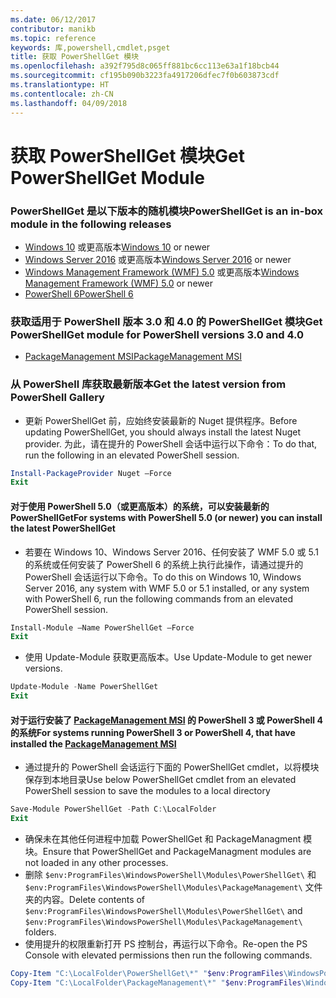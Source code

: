 ```yaml
---
ms.date: 06/12/2017
contributor: manikb
ms.topic: reference
keywords: 库,powershell,cmdlet,psget
title: 获取 PowerShellGet 模块
ms.openlocfilehash: a392f795d8c065ff881bc6cc113e63a1f18bcb44
ms.sourcegitcommit: cf195b090b3223fa4917206dfec7f0b603873cdf
ms.translationtype: HT
ms.contentlocale: zh-CN
ms.lasthandoff: 04/09/2018
---
```

<a name="get-powershellget-module"></a><span data-ttu-id="91e58-103">获取 PowerShellGet 模块</span><span class="sxs-lookup"><span data-stu-id="91e58-103">Get PowerShellGet Module</span></span>
========================

### <a name="powershellget-is-an-in-box-module-in-the-following-releases"></a><span data-ttu-id="91e58-104">PowerShellGet 是以下版本的随机模块</span><span class="sxs-lookup"><span data-stu-id="91e58-104">PowerShellGet is an in-box module in the following releases</span></span>
- <span data-ttu-id="91e58-105">[Windows 10](https://www.microsoft.com/windows/get-windows-10) 或更高版本</span><span class="sxs-lookup"><span data-stu-id="91e58-105">[Windows 10](https://www.microsoft.com/windows/get-windows-10) or newer</span></span>
- <span data-ttu-id="91e58-106">[Windows Server 2016](https://technet.microsoft.com/windows-server-docs/get-started/windows-server-2016) 或更高版本</span><span class="sxs-lookup"><span data-stu-id="91e58-106">[Windows Server 2016](https://technet.microsoft.com/windows-server-docs/get-started/windows-server-2016) or newer</span></span>
- <span data-ttu-id="91e58-107">[Windows Management Framework (WMF) 5.0](https://www.microsoft.com/download/details.aspx?id=50395) 或更高版本</span><span class="sxs-lookup"><span data-stu-id="91e58-107">[Windows Management Framework (WMF) 5.0](https://www.microsoft.com/download/details.aspx?id=50395) or newer</span></span>
- [<span data-ttu-id="91e58-108">PowerShell 6</span><span class="sxs-lookup"><span data-stu-id="91e58-108">PowerShell 6</span></span>](https://github.com/PowerShell/PowerShell/releases)

### <a name="get-powershellget-module-for-powershell-versions-30-and-40"></a><span data-ttu-id="91e58-109">获取适用于 PowerShell 版本 3.0 和 4.0 的 PowerShellGet 模块</span><span class="sxs-lookup"><span data-stu-id="91e58-109">Get PowerShellGet module for PowerShell versions 3.0 and 4.0</span></span>
- [<span data-ttu-id="91e58-110">PackageManagement MSI</span><span class="sxs-lookup"><span data-stu-id="91e58-110">PackageManagement MSI</span></span>](http://go.microsoft.com/fwlink/?LinkID=746217&clcid=0x409)

### <a name="get-the-latest-version-from-powershell-gallery"></a><span data-ttu-id="91e58-111">从 PowerShell 库获取最新版本</span><span class="sxs-lookup"><span data-stu-id="91e58-111">Get the latest version from PowerShell Gallery</span></span>

- <span data-ttu-id="91e58-112">更新 PowerShellGet 前，应始终安装最新的 Nuget 提供程序。</span><span class="sxs-lookup"><span data-stu-id="91e58-112">Before updating PowerShellGet, you should always install the latest Nuget provider.</span></span> <span data-ttu-id="91e58-113">为此，请在提升的 PowerShell 会话中运行以下命令：</span><span class="sxs-lookup"><span data-stu-id="91e58-113">To do that, run the following in an elevated PowerShell session.</span></span>
```powershell
Install-PackageProvider Nuget –Force
Exit
```

#### <a name="for-systems-with-powershell-50-or-newer-you-can-install-the-latest-powershellget"></a><span data-ttu-id="91e58-114">对于使用 PowerShell 5.0（或更高版本）的系统，可以安装最新的 PowerShellGet</span><span class="sxs-lookup"><span data-stu-id="91e58-114">For systems with PowerShell 5.0 (or newer) you can install the latest PowerShellGet</span></span>
- <span data-ttu-id="91e58-115">若要在 Windows 10、Windows Server 2016、任何安装了 WMF 5.0 或 5.1 的系统或任何安装了 PowerShell 6 的系统上执行此操作，请通过提升的 PowerShell 会话运行以下命令。</span><span class="sxs-lookup"><span data-stu-id="91e58-115">To do this on Windows 10, Windows Server 2016, any system with WMF 5.0 or 5.1 installed, or any system with PowerShell 6, run the following commands from an elevated PowerShell session.</span></span>
```powershell
Install-Module –Name PowerShellGet –Force
Exit
```

- <span data-ttu-id="91e58-116">使用 Update-Module 获取更高版本。</span><span class="sxs-lookup"><span data-stu-id="91e58-116">Use Update-Module to get newer versions.</span></span>
```powershell
Update-Module -Name PowerShellGet
Exit
```

#### <a name="for-systems-running-powershell-3-or-powershell-4-that-have-installed-the-packagemanagement-msihttpgomicrosoftcomfwlinklinkid746217clcid0x409"></a><span data-ttu-id="91e58-117">对于运行安装了 [PackageManagement MSI](http://go.microsoft.com/fwlink/?LinkID=746217&clcid=0x409) 的 PowerShell 3 或 PowerShell 4 的系统</span><span class="sxs-lookup"><span data-stu-id="91e58-117">For systems running PowerShell 3 or PowerShell 4, that have installed the [PackageManagement MSI](http://go.microsoft.com/fwlink/?LinkID=746217&clcid=0x409)</span></span>

- <span data-ttu-id="91e58-118">通过提升的 PowerShell 会话运行下面的 PowerShellGet cmdlet，以将模块保存到本地目录</span><span class="sxs-lookup"><span data-stu-id="91e58-118">Use below PowerShellGet cmdlet from an elevated PowerShell session to save the modules to a local directory</span></span>

```powershell
Save-Module PowerShellGet -Path C:\LocalFolder
Exit
```

- <span data-ttu-id="91e58-119">确保未在其他任何进程中加载 PowerShellGet 和 PackageManagment 模块。</span><span class="sxs-lookup"><span data-stu-id="91e58-119">Ensure that PowerShellGet and PackageManagment modules are not loaded in any other processes.</span></span>
- <span data-ttu-id="91e58-120">删除 `$env:ProgramFiles\WindowsPowerShell\Modules\PowerShellGet\` 和 `$env:ProgramFiles\WindowsPowerShell\Modules\PackageManagement\` 文件夹的内容。</span><span class="sxs-lookup"><span data-stu-id="91e58-120">Delete contents of `$env:ProgramFiles\WindowsPowerShell\Modules\PowerShellGet\` and  `$env:ProgramFiles\WindowsPowerShell\Modules\PackageManagement\` folders.</span></span>
- <span data-ttu-id="91e58-121">使用提升的权限重新打开 PS 控制台，再运行以下命令。</span><span class="sxs-lookup"><span data-stu-id="91e58-121">Re-open the PS Console with elevated permissions then run the following commands.</span></span>

```powershell
Copy-Item "C:\LocalFolder\PowerShellGet\*" "$env:ProgramFiles\WindowsPowerShell\Modules\PowerShellGet\" -Recurse -Force
Copy-Item "C:\LocalFolder\PackageManagement\*" "$env:ProgramFiles\WindowsPowerShell\Modules\PackageManagement\" -Recurse -Force
```